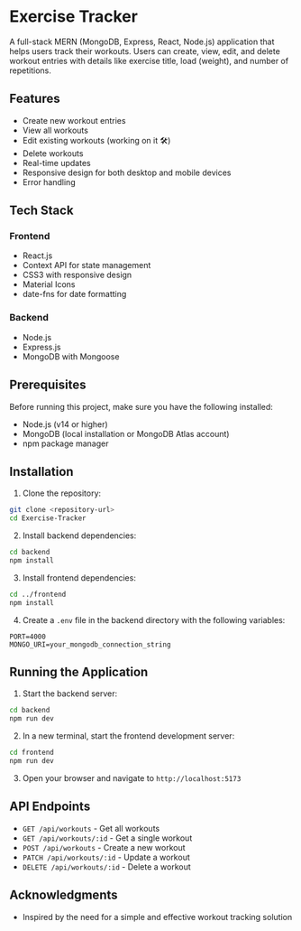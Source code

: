 # Exercise Tracker

A full-stack MERN (MongoDB, Express, React, Node.js) application that helps users track their workouts. Users can create, view, edit, and delete workout entries with details like exercise title, load (weight), and number of repetitions.

## Features

- Create new workout entries
- View all workouts
- Edit existing workouts (working on it 🛠️)
- Delete workouts
- Real-time updates
- Responsive design for both desktop and mobile devices
- Error handling

## Tech Stack

### Frontend
- React.js
- Context API for state management
- CSS3 with responsive design
- Material Icons
- date-fns for date formatting

### Backend
- Node.js
- Express.js
- MongoDB with Mongoose

## Prerequisites

Before running this project, make sure you have the following installed:
- Node.js (v14 or higher)
- MongoDB (local installation or MongoDB Atlas account)
- npm package manager

## Installation

1. Clone the repository:
```bash
git clone <repository-url>
cd Exercise-Tracker
```

2. Install backend dependencies:
```bash
cd backend
npm install
```

3. Install frontend dependencies:
```bash
cd ../frontend
npm install
```

4. Create a `.env` file in the backend directory with the following variables:
```
PORT=4000
MONGO_URI=your_mongodb_connection_string
```

## Running the Application

1. Start the backend server:
```bash
cd backend
npm run dev
```

2. In a new terminal, start the frontend development server:
```bash
cd frontend
npm run dev
```

3. Open your browser and navigate to `http://localhost:5173`

## API Endpoints

- `GET /api/workouts` - Get all workouts
- `GET /api/workouts/:id` - Get a single workout
- `POST /api/workouts` - Create a new workout
- `PATCH /api/workouts/:id` - Update a workout
- `DELETE /api/workouts/:id` - Delete a workout

## Acknowledgments

- Inspired by the need for a simple and effective workout tracking solution 